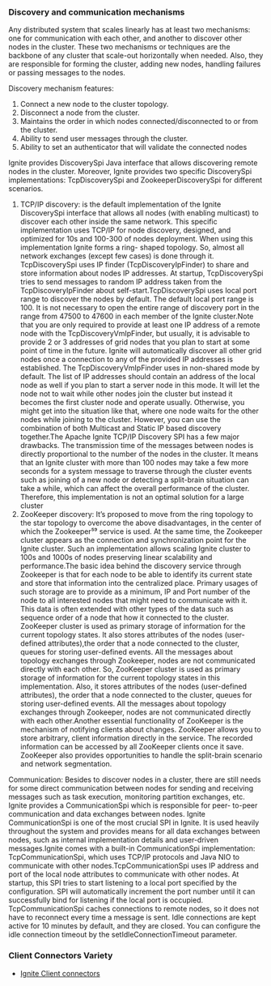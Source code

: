 ### Discovery and communication mechanisms

Any distributed system that scales linearly has at least two mechanisms: one for communication with each other, and another to discover other nodes in the cluster. These two mechanisms or techniques are the backbone of any cluster that scale-out horizontally when needed. Also, they are responsible for forming the cluster, adding new nodes, handling failures or passing messages to the nodes.

Discovery mechanism features:

1. Connect a new node to the cluster topology.
2. Disconnect a node from the cluster.
3. Maintains the order in which nodes connected/disconnected to or from the cluster.
4. Ability to send user messages through the cluster.
5. Ability to set an authenticator that will validate the connected nodes


Ignite provides DiscoverySpi Java interface that allows discovering remote nodes in the cluster. Moreover, Ignite provides two specific DiscoverySpi implementations: TcpDiscoverySpi and ZookeeperDiscoverySpi for different scenarios.

1. TCP/IP discovery: is the default implementation of the Ignite DiscoverySpi interface that allows all nodes (with enabling multicast) to discover each other inside the same network. This specific implementation uses TCP/IP for node discovery, designed, and optimized for 10s and 100-300 of nodes deployment. When using this implementation Ignite forms a ring- shaped topology. So, almost all network exchanges (except few cases) is done through it. TcpDiscoverySpi uses IP finder (TcpDiscoveryIpFinder) to share and store information about nodes IP addresses. At startup, TcpDiscoverySpi tries to send messages to random IP address taken from the TcpDiscoveryIpFinder about self-start.TcpDiscoverySpi uses local port range to discover the nodes by default. The default local port range is 100. It is not necessary to open the entire range of discovery port in the range from 47500 to 47600 in each member of the Ignite cluster.Note that you are only required to provide at least one IP address of a remote node with the TcpDiscoveryVmIpFinder, but usually, it is advisable to provide 2 or 3 addresses of grid nodes that you plan to start at some point of time in the future. Ignite will automatically discover all other grid nodes once a connection to any of the provided IP addresses is established. The TcpDiscoveryVmIpFinder uses in non-shared mode by default. The list of IP addresses should contain an address of the local node as well if you plan to start a server node in this mode. It will let the node not to wait while other nodes join the cluster but instead it becomes the first cluster node and operate usually. Otherwise, you might get into the situation like that, where one node waits for the other nodes while joining to the cluster. However, you can use the combination of both Multicast and Static IP based discovery together.The Apache Ignite TCP/IP Discovery SPI has a few major drawbacks. The transmission time of the messages between nodes is directly proportional to the number of the nodes in the cluster. It means that an Ignite cluster with more than 100 nodes may take a few more seconds for a system message to traverse through the cluster events such as joining of a new node or detecting a split-brain situation can take a while, which can affect the overall performance of the cluster. Therefore, this implementation is not an optimal solution for a large cluster
2. ZooKeeper discovery: It’s proposed to move from the ring topology to the star topology to overcome the above disadvantages, in the center of which the Zookeeper⁵⁹ service is used. At the same time, the Zookeeper cluster appears as the connection and synchronization point for the Ignite cluster. Such an implementation allows scaling Ignite cluster to 100s and 1000s of nodes preserving linear scalability and performance.The basic idea behind the discovery service through Zookeeper is that for each node to be able to identify its current state and store that information into the centralized place. Primary usages of such storage are to provide as a minimum, IP and Port number of the node to all interested nodes that might need to communicate with it. This data is often extended with other types of the data such as sequence order of a node that how it connected to the cluster. ZooKeeper cluster is used as primary storage of information for
the current topology states. It also stores attributes of the nodes (user-defined attributes),the order that a node connected to the cluster, queues for storing user-defined events. All the messages about topology exchanges through Zookeeper, nodes are not communicated directly with each other. So, ZooKeeper cluster is used as primary storage of information for the current topology states in this implementation. Also, it stores attributes of the nodes (user-defined attributes), the order that a node connected to the cluster, queues for storing user-defined events. All the messages about topology exchanges through Zookeeper, nodes are not communicated directly with each other.Another essential functionality of ZooKeeper is the mechanism of notifying clients about changes. ZooKeeper allows you to store arbitrary, client information directly in the service. The recorded information can be accessed by all ZooKeeper clients once it save. ZooKeeper also provides opportunities to handle the split-brain scenario and network segmentation.

Communication:
Besides to discover nodes in a cluster, there are still needs for some direct communication between nodes for sending and receiving messages such as task execution, monitoring partition exchanges, etc. Ignite provides a CommunicationSpi which is responsible for peer- to-peer communication and data exchanges between nodes. Ignite CommunicationSpi is one of the most crucial SPI in Ignite. It is used heavily throughout the system and provides means for all data exchanges between nodes, such as internal implementation details and user-driven messages.Ignite comes with a built-in CommunicationSpi implementation: TcpCommunicationSpi, which uses TCP/IP protocols and Java NIO to communicate with other nodes.TcpCommunicationSpi uses IP address and port of the local node attributes to communicate
with other nodes. At startup, this SPI tries to start listening to a local port specified by the configuration. SPI will automatically increment the port number until it can successfully bind for listening if the local port is occupied. TcpCommunicationSpi caches connections to remote nodes, so it does not have to reconnect every time a message is sent. Idle connections are kept active for 10 minutes by default, and they are closed. You can configure the idle connection timeout by the setIdleConnectionTimeout parameter.


### Client Connectors Variety
- [Ignite Client connectors](https://medium.com/swlh/apache-ignite-client-connectors-variety-41aed7c12361#:~:text=If%20you%20have%20worked%20with,might%20get%20a%20little%20confusing)